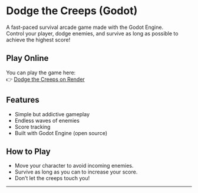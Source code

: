 # Dodge the Creeps (Godot)

A fast-paced survival arcade game made with the Godot Engine.  
Control your player, dodge enemies, and survive as long as possible to achieve the highest score!

## Play Online
You can play the game here:  
👉 [Dodge the Creeps on Render](https://godot-846r.onrender.com/)

## Features
- Simple but addictive gameplay
- Endless waves of enemies
- Score tracking
- Built with Godot Engine (open source)

## How to Play
- Move your character to avoid incoming enemies.
- Survive as long as you can to increase your score.
- Don’t let the creeps touch you!

---
